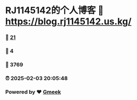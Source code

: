 # RJ1145142的个人博客 :link: https://blog.rj1145142.us.kg/
### :page_facing_up: [21](https://blog.rj1145142.us.kg/) 
### :speech_balloon: 4 
### :hibiscus: 3769 
### :alarm_clock: 2025-02-03 20:05:48 
### Powered by :heart: [Gmeek](https://github.com/Meekdai/Gmeek)
